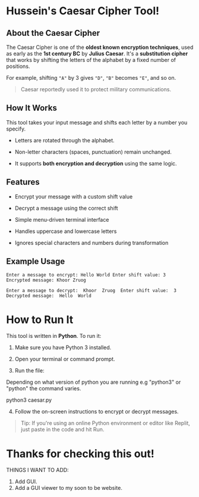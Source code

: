 # Hussein's Caesar Cipher Tool!

## About the Caesar Cipher

The Caesar Cipher is one of the **oldest known encryption techniques**, used as early as the **1st century BC** by **Julius Caesar**. It's a **substitution cipher** that works by shifting the letters of the alphabet by a fixed number of positions.

For example, shifting `"A"` by 3 gives `"D"`, `"B"` becomes `"E"`, and so on.

> Caesar reportedly used it to protect military communications.

## How It Works

This tool takes your input message and shifts each letter by a number you specify.

-   Letters are rotated through the alphabet.
    
-   Non-letter characters (spaces, punctuation) remain unchanged.
    
-   It supports **both encryption and decryption** using the same logic.
    

## Features

-   Encrypt your message with a custom shift value
    
-   Decrypt a message using the correct shift
    
-   Simple menu-driven terminal interface
    
-   Handles uppercase and lowercase letters
    
-   Ignores special characters and numbers during transformation
    

## Example Usage

`Enter a message to encrypt: Hello World
Enter shift value: 3  Encrypted message: Khoor Zruog` 

`Enter a message to decrypt:  Khoor  Zruog  Enter shift value:  3  Decrypted message:  Hello  World` 

# How to Run It

This tool is written in **Python**. To run it:

1.  Make sure you have Python 3 installed.
    
2.  Open your terminal or command prompt.
    
3.  Run the file:
    
  Depending on what version of python you are running e.g "python3" or "python" the command varies.

  python3 caesar.py

    
4.  Follow the on-screen instructions to encrypt or decrypt messages.
    
> Tip: If you're using an online Python environment or editor like Replit, just paste in the code and hit Run.
    
# Thanks for checking this out!
THINGS I WANT TO ADD:

1. Add GUI.
2. Add a GUI viewer to my soon to be website.
